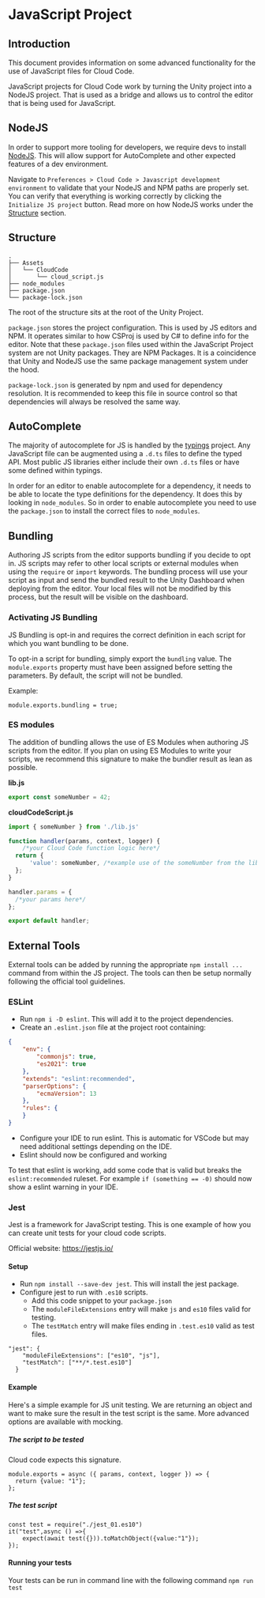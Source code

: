 # JavaScript Project

## Introduction

This document provides information on some advanced functionality for the use of JavaScript files for Cloud Code. 

JavaScript projects for Cloud Code work by turning the Unity project into a NodeJS project. That is used as a bridge and allows us to control the editor that is being used for JavaScript. 

## NodeJS
In order to support more tooling for developers, we require devs to install [NodeJS](https://nodejs.org/en/). This will allow support for AutoComplete and other expected features of a dev environment.

Navigate to `Preferences > Cloud Code > Javascript development environment` to validate that your NodeJS and NPM paths are properly set. You can verify that everything is working correctly by clicking the `Initialize JS project` button. Read more on how NodeJS works under the [Structure](#structure) section.

## Structure

```
.
├── Assets
│   └── CloudCode
│       └── cloud_script.js
├── node_modules
├── package.json
└── package-lock.json
```

The root of the structure sits at the root of the Unity Project. 

`package.json` stores the project configuration. This is used by JS editors and NPM. It operates similar to how CSProj is used by C# to define info for the editor. Note that these `package.json` files used within the JavaScript Project system are not Unity packages. They are NPM Packages. It is a coincidence that Unity and NodeJS use the same package management system under the hood. 

`package-lock.json` is generated by npm and used for dependency resolution. It is recommended to keep this file in source control so that dependencies will always be resolved the same way.

## AutoComplete

The majority of autocomplete for JS is handled by the [typings](https://github.com/typings/registry) project. Any JavaScript file can be augmented using a `.d.ts` files to define the typed API. Most public JS libraries either include their own `.d.ts` files or have some defined within typings. 

In order for an editor to enable autocomplete for a dependency, it needs to be able to locate the type definitions for the dependency. It does this by looking in `node_modules`. So in order to enable autocomplete you need to use the `package.json` to install the correct files to `node_modules`.

## Bundling

Authoring JS scripts from the editor supports bundling if you decide to opt in. JS scripts may refer to other local scripts or external modules when using the `require` or `import` keywords.
The bundling process will use your script as input and send the bundled result to the Unity Dashboard when deploying from the editor.
Your local files will not be modified by this process, but the result will be visible on the dashboard.

### Activating JS Bundling

JS Bundling is opt-in and requires the correct definition in each script for which you want bundling to be done.

To opt-in a script for bundling, simply export the `bundling` value.
The `module.exports` property must have been assigned before setting the parameters.
By default, the script will not be bundled.

Example:

```
module.exports.bundling = true;
```

### ES modules

The addition of bundling allows the use of ES Modules when authoring JS scripts from the editor.
If you plan on using ES Modules to write your scripts, we recommend this signature to make the bundler result as lean as possible.

**lib.js**
```js
export const someNumber = 42;
```

**cloudCodeScript.js**
```js
import { someNumber } from './lib.js'

function handler(params, context, logger) {
    /*your Cloud Code function logic here*/
  return {
      'value': someNumber, /*example use of the someNumber from the lib.js script*/
  };
}

handler.params = {
  /*your params here*/
};

export default handler;
```

## External Tools

External tools can be added by running the appropriate `npm install ...` command from within the JS project. The tools can then be setup normally following the official tool guidelines. 

### ESLint

- Run `npm i -D eslint`. This will add it to the project dependencies.
- Create an `.eslint.json` file at the project root containing:
```json
{
    "env": {
        "commonjs": true,
        "es2021": true
    },
    "extends": "eslint:recommended",
    "parserOptions": {
        "ecmaVersion": 13
    },
    "rules": {
    }
}
```
- Configure your IDE to run eslint. This is automatic for VSCode but may need additional settings depending on the IDE. 
- Eslint should now be configured and working

To test that eslint is working, add some code that is valid but breaks the `eslint:recommended` ruleset. For example `if (something == -0)` should now show a eslint warning in your IDE.

### Jest
Jest is a framework for JavaScript testing. This is one example of how you can create unit tests for your cloud code scripts.

Official website: https://jestjs.io/
 
#### Setup
- Run `npm install --save-dev jest`. This will install the jest package.
- Configure jest to run with `.es10` scripts.
  - Add this code snippet to your `package.json`
  - The `moduleFileExtensions` entry will make `js` and `es10` files valid for testing.
  - The `testMatch` entry will make files ending in `.test.es10` valid as test files.
  
```
"jest": {
    "moduleFileExtensions": ["es10", "js"],
    "testMatch": ["**/*.test.es10"]
  }
```
#### Example
Here's a simple example for JS unit testing. We are returning an object and want to make sure the result in the test script is the same. More advanced options are available with mocking.

##### The script to be tested
Cloud code expects this signature.
``` 
module.exports = async ({ params, context, logger }) => {
  return {value: "1"};
};
```
##### The test script
```
const test = require("./jest_01.es10")
it("test",async () =>{
    expect(await test({})).toMatchObject({value:"1"});
});
```

#### Running your tests
Your tests can be run in command line with the following command `npm run test`

